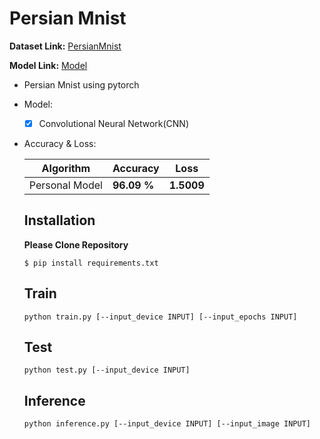 # Persian Mnist


  **Dataset Link:** [PersianMnist](https://drive.google.com/drive/folders/1NNgHrH5bu8ib4z5xciDHdhEP4fmvQv2o?usp=sharing)
  
  **Model Link:** [Model](https://drive.google.com/file/d/1xCok1YEjepCdTwzF7WXoQ6Ts1OcyU65X/view?usp=sharing)

  - Persian Mnist using pytorch

  - Model:

    - [x]  Convolutional Neural Network(CNN)


  - Accuracy & Loss:

    Algorithm | Accuracy | Loss |
    ------------- | ------------- | ------------- |
    Personal Model | **96.09 %** | **1.5009** |
    

      ## Installation
      
       **Please Clone Repository**
       
      ```
      $ pip install requirements.txt
      ```
      

     ## Train
           
      ```
      python train.py [--input_device INPUT] [--input_epochs INPUT]
      ```                             

    ## Test
           
      ```
      python test.py [--input_device INPUT]
      ```  
      
    ## Inference
           
      ```
      python inference.py [--input_device INPUT] [--input_image INPUT]
      ```  
